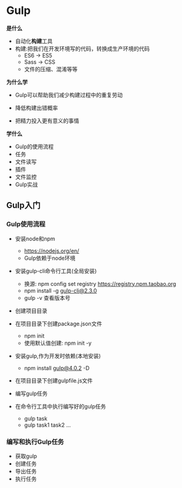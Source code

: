 # Gulp

**是什么**

- 自动化**构建**工具
- 构建:把我们在开发环境写的代码，转换成生产环境的代码
  - ES6 -> ES5
  - Sass -> CSS
  - 文件的压缩、混淆等等





**为什么学**

- Gulp可以帮助我们减少构建过程中的重复劳动

- 降低构建出错概率

- 把精力投入更有意义的事情




**学什么**

- Gulp的使用流程
- 任务
- 文件读写
- 插件
- 文件监控
- Gulp实战





## Gulp入门



### Gulp使用流程

- 安装node和npm
  - https://nodejs.org/en/
  - Gulp依赖于node环境
- 安装gulp-cli命令行工具(全局安装)
  - 换源: npm config set registry https://registry.npm.taobao.org
  - npm install -g gulp-cli@2.3.0
  - gulp -v    查看版本号

- 创建项目目录
- 在项目目录下创建package.json文件
  - npm init
  - 使用默认值创建: npm init -y 
- 安装gulp,作为开发时依赖(本地安装)
  - npm install  gulp@4.0.2 -D
- 在项目目录下创建gulpfile.js文件
- 编写gulp任务
- 在命令行工具中执行编写好的gulp任务
  - gulp task
  - gulp task1 task2 ...





### 编写和执行Gulp任务

- 获取gulp
- 创建任务
- 导出任务
- 
  执行任务
  

